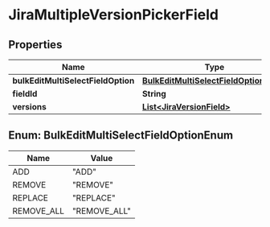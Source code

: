 

# JiraMultipleVersionPickerField


## Properties

| Name | Type | Description | Notes |
|------------ | ------------- | ------------- | -------------|
|**bulkEditMultiSelectFieldOption** | [**BulkEditMultiSelectFieldOptionEnum**](#BulkEditMultiSelectFieldOptionEnum) |  |  |
|**fieldId** | **String** |  |  |
|**versions** | [**List&lt;JiraVersionField&gt;**](JiraVersionField.md) |  |  |



## Enum: BulkEditMultiSelectFieldOptionEnum

| Name | Value |
|---- | -----|
| ADD | &quot;ADD&quot; |
| REMOVE | &quot;REMOVE&quot; |
| REPLACE | &quot;REPLACE&quot; |
| REMOVE_ALL | &quot;REMOVE_ALL&quot; |



